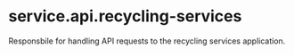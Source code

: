 # service.api.recycling-services
Responsbile for handling API requests to the recycling services application.
